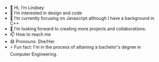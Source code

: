 - 👋 Hi, I’m Lindsey
- 👀 I’m interested in design and code
- 🌱 I’m currently focusing on Javascript although I have a background in C++
- 💞️ I’m looking forward to creating more projects and collaborations. 
- 📫 How to reach me 
- 😄 Pronouns: She/Her
- ⚡ Fun fact: I'm in the process of attaining a bachelor's degree in Computer Engineering. 

<!---
LindseyK27/LindseyK27 is a ✨ special ✨ repository because its `README.md` (this file) appears on your GitHub profile.
You can click the Preview link to take a look at your changes.
--->

